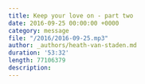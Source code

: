 ```yaml
---
title: Keep your love on - part two
date: 2016-09-25 00:00:00 +0000
category: message
file: "/2016/2016-09-25.mp3"
author: _authors/heath-van-staden.md
duration: '53:32'
length: 77106379
description: 
---
```

